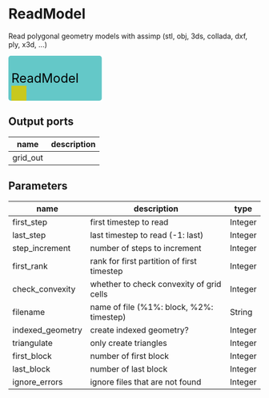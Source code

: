 
# ReadModel
Read polygonal geometry models with assimp (stl, obj, 3ds, collada, dxf, ply, x3d, ...)



<svg width="186.6" height="90" >
<rect x="0" y="0" width="186.6" height="90" rx="5" ry="5" style="fill:#64c8c8ff;" />
<rect x="6.0" y="60" width="30" height="30" rx="0" ry="0" style="fill:#c8c81eff;" >
<title>grid_out</title></rect>
<text x="6.0" y="54.0" font-size="1.7999999999999998em">ReadModel</text></svg>

## Output ports
|name|description|
|-|-|
|grid_out||


## Parameters
|name|description|type|
|-|-|-|
|first_step|first timestep to read|Integer|
|last_step|last timestep to read (-1: last)|Integer|
|step_increment|number of steps to increment|Integer|
|first_rank|rank for first partition of first timestep|Integer|
|check_convexity|whether to check convexity of grid cells|Integer|
|filename|name of file (%1%: block, %2%: timestep)|String|
|indexed_geometry|create indexed geometry?|Integer|
|triangulate|only create triangles|Integer|
|first_block|number of first block|Integer|
|last_block|number of last block|Integer|
|ignore_errors|ignore files that are not found|Integer|
